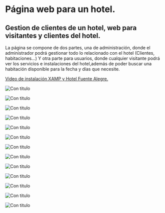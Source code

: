 # Página web para un hotel.
## Gestion de clientes de un hotel, web para visitantes y clientes del hotel. 
La página se compone de dos partes, una de administración, donde el administrador podrá gestionar todo lo relacionado
con el hotel (Clientes, habitaciones...) Y otra parte para usuarios, donde cualquier visitante podrá ver los servicios 
e instalaciones del hotel,además de poder buscar una habitación disponible para la fecha y días que necesite. 

[Video de instalación XAMP y Hotel Fuente Alegre.](https://youtu.be/z9UK_9ay5ys)

![Con titulo](https://github.com/MoisesRodriguezN/ProyectoFinalWeb/blob/master/imagenes%20proyecto/img1.PNG "Página principal")

![Con titulo](https://github.com/MoisesRodriguezN/ProyectoFinalWeb/blob/master/imagenes%20proyecto/img2.PNG "Servicios")

![Con titulo](https://github.com/MoisesRodriguezN/ProyectoFinalWeb/blob/master/imagenes%20proyecto/img3.PNG "Tipos de habitaciones")

![Con titulo](https://github.com/MoisesRodriguezN/ProyectoFinalWeb/blob/master/imagenes%20proyecto/img4.PNG "Formulario Contacto")

![Con titulo](https://github.com/MoisesRodriguezN/ProyectoFinalWeb/blob/master/imagenes%20proyecto/img5.PNG "Login de usuarios")

![Con titulo](https://github.com/MoisesRodriguezN/ProyectoFinalWeb/blob/master/imagenes%20proyecto/img6.PNG "Lista de reservas del usuario")

![Con titulo](https://github.com/MoisesRodriguezN/ProyectoFinalWeb/blob/master/imagenes%20proyecto/img7.PNG "Datos de la cuenta de usuario")

![Con titulo](https://github.com/MoisesRodriguezN/ProyectoFinalWeb/blob/master/imagenes%20proyecto/img8.PNG "Administración del hotel - Reservas")

![Con titulo](https://github.com/MoisesRodriguezN/ProyectoFinalWeb/blob/master/imagenes%20proyecto/img9.PNG "Administración del hotel - Habitaciones")

![Con titulo](https://github.com/MoisesRodriguezN/ProyectoFinalWeb/blob/master/imagenes%20proyecto/img10.PNG "Modificación de habitaciones")

![Con titulo](https://github.com/MoisesRodriguezN/ProyectoFinalWeb/blob/master/imagenes%20proyecto/img11.PNG "Ventana de Confirmación de borrado")

![Con titulo](https://github.com/MoisesRodriguezN/ProyectoFinalWeb/blob/master/imagenes%20proyecto/img12.PNG "Administración del hotel - Reservas")

![Con titulo](https://github.com/MoisesRodriguezN/ProyectoFinalWeb/blob/master/imagenes%20proyecto/img13.PNG "Formularo de confirmacion de reserva")
